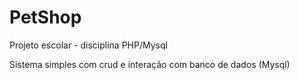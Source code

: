 # PetShop
Projeto escolar - disciplina PHP/Mysql

Sistema simples com crud e interação com banco de dados (Mysql)
